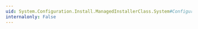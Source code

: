 ```yaml
---
uid: System.Configuration.Install.ManagedInstallerClass.System#Configuration#Install#IManagedInstaller#ManagedInstall(System.String,System.Int32)
internalonly: False
---
```

